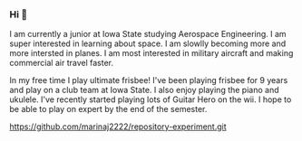 ### Hi  👋

I am currently a junior at Iowa State studying Aerospace Engineering. I am super interested in learning about space. I am slowlly becoming more and more intersted in planes. I am most interested in military aircraft and making commercial air travel faster. 



In my free time I play ultimate frisbee! I've been playing frisbee for 9 years and play on a club team at Iowa State. I also enjoy playing the piano and ukulele. I've recently started playing lots of Guitar Hero on the wii. I hope to be able to play on expert by the end of the semester. 

https://github.com/marinaj2222/repository-experiment.git
